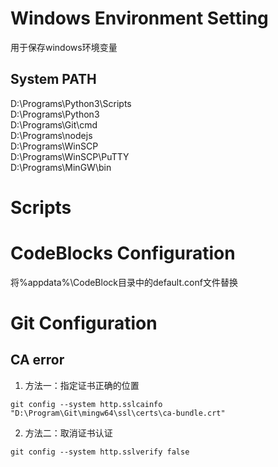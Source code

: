 # Windows Environment Setting

用于保存windows环境变量

## System PATH

D:\Programs\Python3\Scripts\
D:\Programs\Python3\
D:\Programs\Git\cmd\
D:\Programs\nodejs\
D:\Programs\WinSCP\
D:\Programs\WinSCP\PuTTY\
D:\Programs\MinGW\bin

# Scripts


# CodeBlocks Configuration

将%appdata%\CodeBlock目录中的default.conf文件替换

# Git Configuration

## CA error

1. 方法一：指定证书正确的位置

~~~shell
git config --system http.sslcainfo "D:\Program\Git\mingw64\ssl\certs\ca-bundle.crt"
~~~
2. 方法二：取消证书认证
~~~shell
git config --system http.sslverify false
~~~

